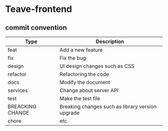 # Teave-frontend

## commit convention

| Type     | Description                   |
| -------- | ----------------------------- |
| feat     | Add a new feature             |
| fix      | Fix the bug                   |
| design   | UI design changes such as CSS |
| refactor | Refactoring the code          |
| docs     | Modify the document           |
| services | Change about server API       |
| test     | Make the test file            |
| BREACKING CHANGE| Breaking changes such as library version upgrade    |
| chore    | etc.                          |

